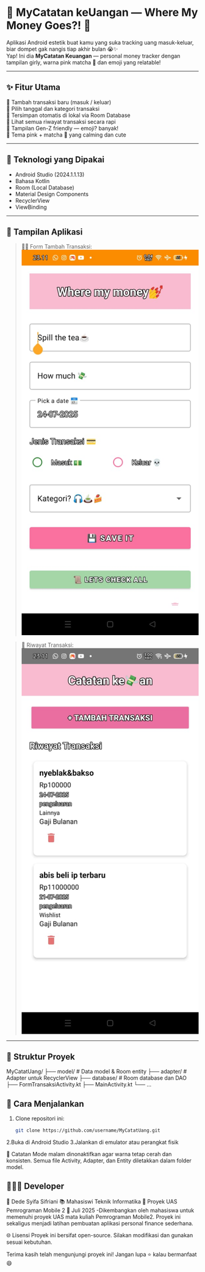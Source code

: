 # 💸 MyCatatan keUangan — Where My Money Goes?! 💅

Aplikasi Android estetik buat kamu yang suka tracking uang masuk-keluar, biar dompet gak nangis tiap akhir bulan 😭✨  
Yap! Ini dia **MyCatatan Keuangan** — personal money tracker dengan tampilan girly, warna pink matcha 🍵 dan emoji yang relatable!

---

## ✨ Fitur Utama

📌 Tambah transaksi baru (masuk / keluar)  
📌 Pilih tanggal dan kategori transaksi  
📌 Tersimpan otomatis di lokal via Room Database  
📌 Lihat semua riwayat transaksi secara rapi  
📌 Tampilan Gen-Z friendly — emoji? banyak!  
📌 Tema pink + matcha 🍵 yang calming dan cute  

---

## 🧱 Teknologi yang Dipakai

- Android Studio (2024.1.1.13)
- Bahasa Kotlin
- Room (Local Database)
- Material Design Components
- RecyclerView
- ViewBinding

---

## 📸 Tampilan Aplikasi

> 💁‍♀️ Form Tambah Transaksi:
![Tampilan Tambah Catatan](tampilantambahcatatan.jpeg)

> 🧾 Riwayat Transaksi:
![Riwayat Catatan](tampilanriwayatcatatan.jpeg)

---

## 📂 Struktur Proyek

MyCatatUang/
├── model/ # Data model & Room entity
├── adapter/ # Adapter untuk RecyclerView
├── database/ # Room database dan DAO
├── FormTransaksiActivity.kt
├── MainActivity.kt
└── ...


## 🚀 Cara Menjalankan

1. Clone repositori ini:
   ```bash
   git clone https://github.com/username/MyCatatUang.git
2.Buka di Android Studio
3.Jalankan di emulator atau perangkat fisik

📌 Catatan
Mode malam dinonaktifkan agar warna tetap cerah dan konsisten.
Semua file Activity, Adapter, dan Entity diletakkan dalam folder model.

## 👩🏻‍💻 Developer
🧕 Dede Syifa Sifriani
📚 Mahasiswi Teknik Informatika
📎 Proyek UAS Pemrograman Mobile 2
📅 Juli 2025
-Dikembangkan oleh mahasiswa untuk memenuhi proyek UAS mata kuliah Pemrograman Mobile2. Proyek ini sekaligus menjadi latihan pembuatan aplikasi personal finance sederhana.

🌐 Lisensi
Proyek ini bersifat open-source. Silakan modifikasi dan gunakan sesuai kebutuhan.

Terima kasih telah mengunjungi proyek ini! Jangan lupa ⭐ kalau bermanfaat 😄
